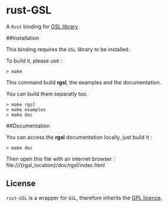 rust-GSL
========

A `Rust` binding for [GSL library](http://www.gnu.org/software/gsl/).

##Installation

This binding requires the `GSL` library to be installed.

To build it, please use :

```Shell
> make
```

This command build __rgsl__, the examples and the documentation.

You can build them separatly too.

```Shell
> make rgsl
> make examples
> make doc
```

##Documentation

You can access the __rgsl__ documentation locally, just build it :

```Shell
> make doc
```

Then open this file with an internet browser :
file:///{rgsl_location}/doc/rgsl/index.html

## License
`rust-GSL` is a wrapper for `GSL`, therefore inherits the [GPL licence](http://www.gnu.org/copyleft/gpl.html).